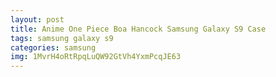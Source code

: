 ```yaml
---
layout: post
title: Anime One Piece Boa Hancock Samsung Galaxy S9 Case
tags: samsung galaxy s9
categories: samsung
img: 1MvrH4oRtRpqLuQW92GtVh4YxmPcqJE63
---
```

